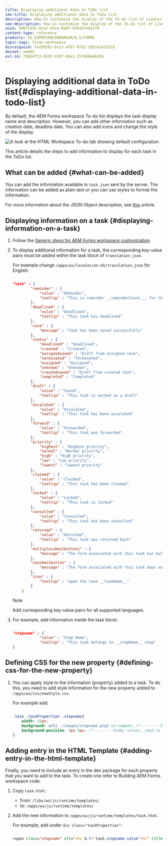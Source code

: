 ```yaml
---
title: Displaying additional data in ToDo list
seo-title: Displaying additional data in ToDo list
description: How-to customize the display of the To-do list of LiveCycle AEM Forms workspace to show more information besides the default.
seo-description: How-to customize the display of the To-do list of LiveCycle AEM Forms workspace to show more information besides the default.
uuid: 9467c655-dce2-43ce-8e8f-54542fe81279
content-type: reference
products: SG_EXPERIENCEMANAGER/6.5/FORMS
topic-tags: forms-workspace
discoiquuid: fed3b562-bcc2-4fb7-8fd2-35b1ac621e16
docset: aem65
exl-id: f8b84f13-02d3-4787-95e1-25fd684e6d3b
---
```

# Displaying additional data in ToDo list{#displaying-additional-data-in-todo-list}

By default, the AEM Forms workspace To-do list displays the task display name and description. However, you can add other information such as creation date, deadline date. You can also add icons and change the style of the display.

![A look at the HTML Workspace To-do tab showing default configuration](assets/html-todo-list.png)

This article details the steps to add information to display for each task in the ToDo list.

## What can be added {#what-can-be-added}

You can add the information available in `task.json` sent by the server. The information can be added as plain text or you can use styles to format the information.

For more information about the JSON Object description, see [this](/help/forms/using/html-workspace-json-object-description.md) article.

## Displaying information on a task {#displaying-information-on-a-task}

1. Follow the [Generic steps for AEM Forms workspace customization](../../forms/using/generic-steps-html-workspace-customization.md).
1. To display additional information for a task, the corresponding key-value pairs must be added within the task block of `translation.json`.

   For example change `/apps/ws/locales/en-US/translation.json` for English:

   ```json

   "task" : {
           "reminder" : {
               "value" : "Reminder",
               "tooltip" : "This is reminder __reminderCount__, for this task."
           },
           "deadlined" : {
               "value" : "Deadlined",
               "tooltip" : "This task has deadlined"
           },
           "save" : {
               "message" : "Task has been saved successfully"
           },
           "status" : {
               "deadlined" : "Deadlined",
               "created" : "Created",
               "assignedsaved" : "Draft from assigned task",
               "terminated" : "Terminated",
               "assigned" : "Assigned",
               "unknown" : "Unknown",
               "createdsaved" : "Draft from created task",
               "completed" : "Completed"
           },
           "draft" : {
               "value" : "Saved",
               "tooltip" : "This task is marked as a draft"
           },
           "escalated" : {
               "value" : "Escalated",
               "tooltip" : "This task has been escalated"
           },
           "forward" : {
               "value" : "Forwarded",
               "tooltip" : "This task was forwarded"
           },
           "priority" : {
               "highest" : "Highest priority",
               "normal" : "Normal priority",
               "high" : "High priority",
               "low" : "Low priority",
               "lowest" : "Lowest priority"
           },
           "claimed" : {
               "value" : "Claimed",
               "tooltip" : "This task has been claimed"
           },
           "locked" : {
               "value" : "Locked",
               "tooltip" : "This task is locked"
           },
           "consulted" : {
               "value" : "Consulted",
               "tooltip" : "This task has been consulted"
           },
           "returned" : {
               "value" : "Returned",
               "tooltip" : "This task was returned back"
           },
           "multiplesubmitbuttons" : {
               "message" : "The form associated with this task has multiple submit buttons so the Workspace Complete button will be disabled. Click the appropriate button on the form to submit it."
           },
           "nosubmitbutton" : {
               "message" : "The form associated with this task does not appear to have submit buttons. You may need to upgrade your Adobe Reader version to 9.1 or greater and enable the Reader Submit option in your process."
           },
           "icon" : {
               "tooltip" : "open the task __taskName__"
           }
       }
   ```

   >[!NOTE]
   >
   >Add corresponding key-value pairs for all supported languages.

1. For example, add information inside the task block:

   ```json

   "stepname" : {
               "value" : "Step Name",
               "tooltip" : "This task belongs to __stepName__ step"
   }
   ```

## Defining CSS for the new property {#defining-css-for-the-new-property}

1. You can apply style to the information (property) added to a task. To do this, you need to add style information for the new property added to `/apps/ws/css/newStyle.css`.

   For example add:

   ```css

   .task .taskProperties .stepname{
       width: 25px;
       background: url(../images/stepname.png) no-repeat; /*-------- Or just reuse background image / image-sprite defined .task .taskProperties span of style.css---------------------*/
       background-position: 0px 0px; /*-------- Dummy values, need to be configured as per user background image / image-sprite ---------------------*/
   }
   ```

## Adding entry in the HTML Template {#adding-entry-in-the-html-template}

Finally, you need to include an entry in the dev package for each property that you want to add to the task. To create one refer to Building AEM Forms workspace code.

1. Copy `task.html`:

    * from: `/libs/ws/js/runtime/templates/`
    * to: `/apps/ws/js/runtime/templates/`

1. Add the new information to `/apps/ws/js/runtime/templates/task.html`.

   For example, add under `div class="taskProperties"`:

   ```jsp

   <span class="stepname" alt="<%= $.t('task.stepname.value')%>" title = '<%= $.t("task.stepname.tooltip",{stepName:stepName})%>'/>

   ```

